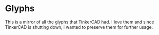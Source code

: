 # Glyphs

This is a mirror of all the glyphs that TinkerCAD had. I love them and since
TinkerCAD is shutting down, I wanted to preserve them for further usage.
